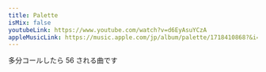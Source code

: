 ```yaml
---
title: Palette
isMix: false
youtubeLink: https://www.youtube.com/watch?v=d6EyAsuYCzA
appleMusicLink: https://music.apple.com/jp/album/palette/1718410868?&i=1718410979
---
```


多分コールしたら 56 される曲です

